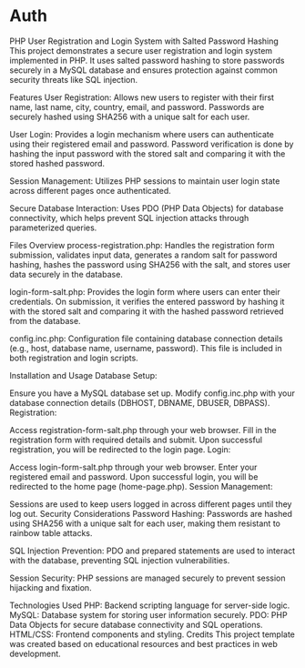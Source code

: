# Auth

PHP User Registration and Login System with Salted Password Hashing
This project demonstrates a secure user registration and login system implemented in PHP. It uses salted password hashing to store passwords securely in a MySQL database and ensures protection against common security threats like SQL injection.

Features
User Registration: Allows new users to register with their first name, last name, city, country, email, and password. Passwords are securely hashed using SHA256 with a unique salt for each user.

User Login: Provides a login mechanism where users can authenticate using their registered email and password. Password verification is done by hashing the input password with the stored salt and comparing it with the stored hashed password.

Session Management: Utilizes PHP sessions to maintain user login state across different pages once authenticated.

Secure Database Interaction: Uses PDO (PHP Data Objects) for database connectivity, which helps prevent SQL injection attacks through parameterized queries.

Files Overview
process-registration.php: Handles the registration form submission, validates input data, generates a random salt for password hashing, hashes the password using SHA256 with the salt, and stores user data securely in the database.

login-form-salt.php: Provides the login form where users can enter their credentials. On submission, it verifies the entered password by hashing it with the stored salt and comparing it with the hashed password retrieved from the database.

config.inc.php: Configuration file containing database connection details (e.g., host, database name, username, password). This file is included in both registration and login scripts.

Installation and Usage
Database Setup:

Ensure you have a MySQL database set up.
Modify config.inc.php with your database connection details (DBHOST, DBNAME, DBUSER, DBPASS).
Registration:

Access registration-form-salt.php through your web browser.
Fill in the registration form with required details and submit.
Upon successful registration, you will be redirected to the login page.
Login:

Access login-form-salt.php through your web browser.
Enter your registered email and password.
Upon successful login, you will be redirected to the home page (home-page.php).
Session Management:

Sessions are used to keep users logged in across different pages until they log out.
Security Considerations
Password Hashing: Passwords are hashed using SHA256 with a unique salt for each user, making them resistant to rainbow table attacks.

SQL Injection Prevention: PDO and prepared statements are used to interact with the database, preventing SQL injection vulnerabilities.

Session Security: PHP sessions are managed securely to prevent session hijacking and fixation.

Technologies Used
PHP: Backend scripting language for server-side logic.
MySQL: Database system for storing user information securely.
PDO: PHP Data Objects for secure database connectivity and SQL operations.
HTML/CSS: Frontend components and styling.
Credits
This project template was created based on educational resources and best practices in web development.
